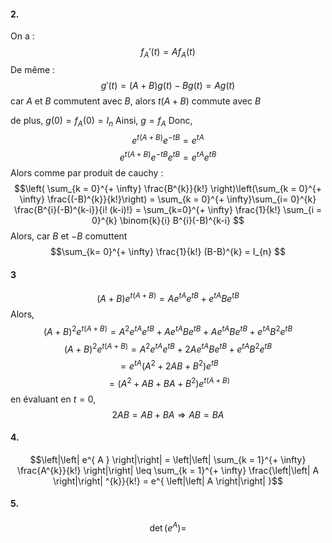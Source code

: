 #### 2.
On a : 
$$f_{A}'(t)=Af_{A}(t)$$
De même : 
$$g'(t) = (A+B)g(t) - Bg(t) = Ag(t) $$
car $A$ et $B$ commutent avec $B$, alors $t(A+B)$ commute avec $B$

de plus, $g(0) = f_{A}(0) = I_{n}$
Ainsi, $g= f_{A}$ Donc, 
$$e^{t(A+B) }e^{ -tB } = e^{ tA }$$
$$e^{ t(A+B) } e^{ -tB } e^{ tB } = e^{ tA }e^{ tB }$$
Alors comme par produit de cauchy : 
$$\left( \sum_{k = 0}^{+ \infty} \frac{B^{k}}{k!} \right)\left(\sum_{k = 0}^{+ \infty} \frac{(-B)^{k}}{k!}\right) = \sum_{k = 0}^{+ \infty}\sum_{i= 0}^{k} \frac{B^{i}(-B)^{k-i}}{i! (k-i)!} = \sum_{k=0}^{+ \infty} \frac{1}{k!} \sum_{i = 0}^{k} \binom{k}{i} B^{i}(-B)^{k-i} $$
Alors, car $B$ et $-B$ comuttent
$$\sum_{k=  0}^{+ \infty} \frac{1}{k!} (B-B)^{k} = I_{n} $$

#### 3
$$(A+B)e^{ t(A+B) } = Ae^{ tA }e^{ tB } + e^{ tA }Be^{ tB } $$
Alors, 
$$(A+B)^{2} e^{ t(A+B) } = A^{2}e^{ tA }e^{ tB } + Ae^{ tA }Be^{ tB } + Ae^{ tA } Be^{ tB } + e^{ tA } B^{2}e^{ tB }$$
$$(A+B)^{2}e^{ t(A+B) } =A^{2}e^{ tA } e^{ tB } + 2 A e^{ tA } B e^{ tB } + e^{ tA } B^{2}e^{ tB }$$
$$= e^{ tA }(A^{2}+ 2AB + B^{2})e^{ tB } $$
$$= (A^{2} + AB + BA + B^{2}) e^{ t(A+B) }  $$
en évaluant en $t=0$, 
$$2AB = AB+BA \Rightarrow  AB = BA$$

#### 4.
$$\left|\left| e^{ A } \right|\right| = \left|\left| \sum_{k = 1}^{+ \infty} \frac{A^{k}}{k!} \right|\right| \leq \sum_{k = 1}^{+ \infty} \frac{\left|\left| A \right|\right| ^{k}}{k!} = e^{ \left|\left| A \right|\right|  }$$

#### 5.
$$\det(e^{ A }) =  $$